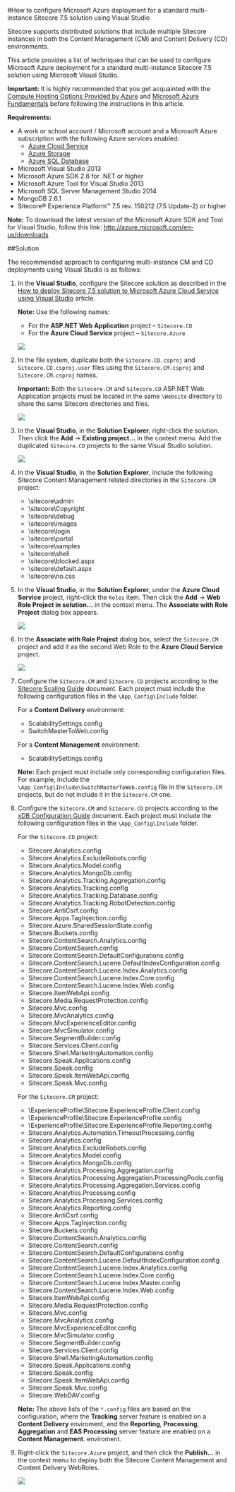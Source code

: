 #How to configure Microsoft Azure deployment for a standard multi-instance Sitecore 7.5 solution using Visual Studio

Sitecore supports distributed solutions that include multiple Sitecore instances in both the Content Management (CM) and Content Delivery (CD) environments.

This article provides a list of techniques that can be used to configure Microsoft Azure deployment for a standard multi-instance Sitecore 7.5 solution using Microsoft Visual Studio.

**Important:** It is highly recommended that you get acquainted with the [Compute Hosting Options Provided by Azure](http://azure.microsoft.com/en-us/documentation/articles/fundamentals-application-models/) and [Microsoft Azure Fundamentals](http://www.microsoftvirtualacademy.com/colleges/Azure-fundamentals) before following the instructions in this article.

**Requirements:**
- A work or school account / Microsoft account and a Microsoft Azure subscription with the following Azure services enabled:
  - [Azure Cloud Service](https://msdn.microsoft.com/en-us/library/azure/jj155995.aspx)
  - [Azure Storage](https://msdn.microsoft.com/en-us/library/azure/gg433040.aspx)
  - [Azure SQL Database](https://msdn.microsoft.com/en-us/library/azure/ee336279.aspx)
- Microsoft Visual Studio 2013
- Microsoft Azure SDK 2.6 for .NET or higher
- Microsoft Azure Tool for Visual Studio 2013 
- Microsoft SQL Server Management Studio 2014
- MongoDB 2.6.1
- Sitecore® Experience Platform™ 7.5 rev. 150212 (7.5 Update-2) or higher

**Note:** To download the latest version of the Microsoft Azure SDK and Tool for Visual Studio, follow this link: http://azure.microsoft.com/en-us/downloads

##Solution

The recommended approach to configuring multi-instance CM and CD deployments using Visual Studio is as follows:

1. In the **Visual Studio**, configure the Sitecore solution as described in the [How to deploy Sitecore 7.5 solution to Microsoft Azure Cloud Service using Visual Studio](how-to-deploy-sitecore-72-solution-to-microsoft-azure-cloud-service-using-visual-studio.md) article.

   **Note:** Use the following names:
   - For the **ASP.NET Web Application** project – `Sitecore.CD`
   - For the **Azure Cloud Service** project – `Sitecore.Azure`
  
   ![](./media/how-to-configure-microsoft-azure-deployment-for-a-standard-multi-instance-sitecore-75-solution-using-visual-studio/VS-01.png)

2. In the file system, duplicate both the `Sitecore.CD.csproj` and `Sitecore.CD.csproj.user` files using the `Sitecore.CM.csproj` and `Sitecore.CM.csproj` names.

   **Important:** Both the `Sitecore.CM` and `Sitecore.CD` ASP.NET Web Application projects must be located in the same `\Website` directory to share the same Sitecore directories and files.

   ![](./media/how-to-configure-microsoft-azure-deployment-for-a-standard-multi-instance-sitecore-75-solution-using-visual-studio/VS-02.png)

3. In the **Visual Studio**, in the **Solution Explorer**, right-click the solution. Then click the **Add** -> **Existing project...** in the context menu. Add the duplicated `Sitecore.CD` projects to the same Visual Studio solution.

   ![](./media/how-to-configure-microsoft-azure-deployment-for-a-standard-multi-instance-sitecore-75-solution-using-visual-studio/VS-03.png)

4. In the **Visual Studio**, in the **Solution Explorer**, include the following Sitecore Content Management related directories in the `Sitecore.CM` project:
   
   - \sitecore\admin
   - \sitecore\Copyright
   - \sitecore\debug
   - \sitecore\images
   - \sitecore\login
   - \sitecore\portal
   - \sitecore\samples
   - \sitecore\shell
   - \sitecore\blocked.aspx
   - \sitecore\default.aspx
   - \sitecore\no.css

5. In the **Visual Studio**, in the **Solution Explorer**, under the **Azure Cloud Service** project, right-click the `Roles` item. Then click the **Add** -> **Web Role Project in solution...** in the context menu. The **Associate with Role Project** dialog box appears.

   ![](./media/how-to-configure-microsoft-azure-deployment-for-a-standard-multi-instance-sitecore-75-solution-using-visual-studio/VS-04.png)

6. In the **Associate with Role Project** dialog box, select the `Sitecore.CM` project and add it as the second Web Role to the **Azure Cloud Service** project.

   ![](./media/how-to-configure-microsoft-azure-deployment-for-a-standard-multi-instance-sitecore-75-solution-using-visual-studio/VS-05.png)

7. Configure the `Sitecore.CM` and `Sitecore.CD` projects according to the [Sitecore Scaling Guide](http://sdn.sitecore.net/Reference/Sitecore%207/Scaling%20Guide.aspx) document. Each project must include the following configuration files in the `\App_Config\Include` folder.

   For a **Content Delivery** environment: 
   - ScalabilitySettings.config
   - SwitchMasterToWeb.config
     
   For a **Content Management** environment:
   - ScalabilitySettings.config
   
   **Note:** Each project must include only corresponding configuration files. For example, include the `\App_Config\Include\SwitchMasterToWeb.config` file in the `Sitecore.CM` projects, but do not include it in the `Sitecore.CM` one.

8. Configure the `Sitecore.CM` and `Sitecore.CD` projects according to the [xDB Configuration Guide](https://sdn.sitecore.net/SDN5/Reference/Sitecore%207/xDB%20Configuration%20Guide.aspx) document. Each project must include the following configuration files in the `\App_Config\Include` folder. 
   
   For the `Sitecore.CD` project: 
   - Sitecore.Analytics.config
   - Sitecore.Analytics.ExcludeRobots.config
   - Sitecore.Analytics.Model.config
   - Sitecore.Analytics.MongoDb.config
   - Sitecore.Analytics.Tracking.Aggregation.config
   - Sitecore.Analytics.Tracking.config
   - Sitecore.Analytics.Tracking.Database.config
   - Sitecore.Analytics.Tracking.RobotDetection.config
   - Sitecore.AntiCsrf.config
   - Sitecore.Apps.TagInjection.config
   - Sitecore.Azure.SharedSessionState.config
   - Sitecore.Buckets.config
   - Sitecore.ContentSearch.Analytics.config
   - Sitecore.ContentSearch.config
   - Sitecore.ContentSearch.DefaultConfigurations.config
   - Sitecore.ContentSearch.Lucene.DefaultIndexConfiguration.config
   - Sitecore.ContentSearch.Lucene.Index.Analytics.config
   - Sitecore.ContentSearch.Lucene.Index.Core.config
   - Sitecore.ContentSearch.Lucene.Index.Web.config
   - Sitecore.ItemWebApi.config
   - Sitecore.Media.RequestProtection.config
   - Sitecore.Mvc.config
   - Sitecore.MvcAnalytics.config
   - Sitecore.MvcExperienceEditor.config
   - Sitecore.MvcSimulator.config
   - Sitecore.SegmentBuilder.config
   - Sitecore.Services.Client.config
   - Sitecore.Shell.MarketingAutomation.config
   - Sitecore.Speak.Applications.config
   - Sitecore.Speak.config
   - Sitecore.Speak.ItemWebApi.config
   - Sitecore.Speak.Mvc.config
     
   For the `Sitecore.CM` project:
   - \ExperienceProfile\Sitecore.ExperienceProfile.Client.config
   - \ExperienceProfile\Sitecore.ExperienceProfile.config
   - \ExperienceProfile\Sitecore.ExperienceProfile.Reporting.config
   - Sitecore.Analytics.Automation.TimeoutProcessing.config
   - Sitecore.Analytics.config
   - Sitecore.Analytics.ExcludeRobots.config
   - Sitecore.Analytics.Model.config
   - Sitecore.Analytics.MongoDb.config
   - Sitecore.Analytics.Processing.Aggregation.config
   - Sitecore.Analytics.Processing.Aggregation.ProcessingPools.config
   - Sitecore.Analytics.Processing.Aggregation.Services.config
   - Sitecore.Analytics.Processing.config
   - Sitecore.Analytics.Processing.Services.config
   - Sitecore.Analytics.Reporting.config
   - Sitecore.AntiCsrf.config
   - Sitecore.Apps.TagInjection.config
   - Sitecore.Buckets.config
   - Sitecore.ContentSearch.Analytics.config
   - Sitecore.ContentSearch.config
   - Sitecore.ContentSearch.DefaultConfigurations.config
   - Sitecore.ContentSearch.Lucene.DefaultIndexConfiguration.config
   - Sitecore.ContentSearch.Lucene.Index.Analytics.config
   - Sitecore.ContentSearch.Lucene.Index.Core.config
   - Sitecore.ContentSearch.Lucene.Index.Master.config
   - Sitecore.ContentSearch.Lucene.Index.Web.config
   - Sitecore.ItemWebApi.config
   - Sitecore.Media.RequestProtection.config
   - Sitecore.Mvc.config
   - Sitecore.MvcAnalytics.config
   - Sitecore.MvcExperienceEditor.config
   - Sitecore.MvcSimulator.config
   - Sitecore.SegmentBuilder.config
   - Sitecore.Services.Client.config
   - Sitecore.Shell.MarketingAutomation.config
   - Sitecore.Speak.Applications.config
   - Sitecore.Speak.config
   - Sitecore.Speak.ItemWebApi.config
   - Sitecore.Speak.Mvc.config
   - Sitecore.WebDAV.config
   
   **Note:** The above lists of the `*.config` files are based on the configuration, where the **Tracking** server feature is enabled on a **Content Delivery** enviroment, and the **Reporting**, **Processing**, **Aggregation** and **EAS Processing** server feature are enabled on a **Content Management**. enviroment.
 
8. Right-click the `Sitecore.Azure` project, and then click the **Publish...** in the context menu to deploy both the Sitecore Content Management and Content Delivery WebRoles.

   ![](./media/how-to-configure-microsoft-azure-deployment-for-a-standard-multi-instance-sitecore-75-solution-using-visual-studio/VS-06.png)
